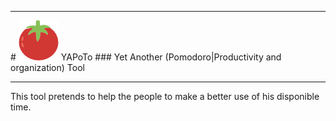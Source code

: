 <hr/>
# <img src="public/images/tomato64.png"/> YAPoTo
### Yet Another (Pomodoro|Productivity and organization) Tool
<hr/>

This tool pretends to help the people to make a better use of his disponible time.

